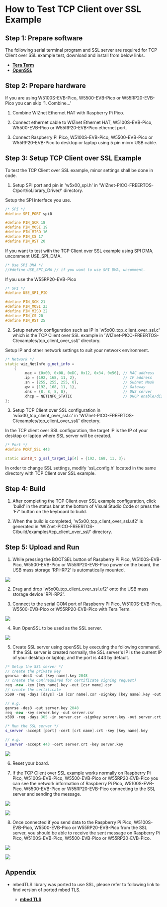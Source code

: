 # How to Test TCP Client over SSL Example



## Step 1: Prepare software

The following serial terminal program and SSL server are required for TCP Client over SSL example test, download and install from below links.

- [**Tera Term**][link-tera_term]
- [**OpenSSL**][link-openssl]



## Step 2: Prepare hardware

If you are using W5100S-EVB-Pico, W5500-EVB-Pico or W55RP20-EVB-Pico you can skip '1. Combine...'

1. Combine WIZnet Ethernet HAT with Raspberry Pi Pico.

2. Connect ethernet cable to WIZnet Ethernet HAT, W5100S-EVB-Pico, W5500-EVB-Pico or W55RP20-EVB-Pico ethernet port.

3. Connect Raspberry Pi Pico, W5100S-EVB-Pico, W5500-EVB-Pico or W55RP20-EVB-Pico to desktop or laptop using 5 pin micro USB cable.



## Step 3: Setup TCP Client over SSL Example

To test the TCP Client over SSL example, minor settings shall be done in code.

1. Setup SPI port and pin in 'w5x00_spi.h' in 'WIZnet-PICO-FREERTOS-C/port/ioLibrary_Driver/' directory.

Setup the SPI interface you use.

```cpp
/* SPI */
#define SPI_PORT spi0

#define PIN_SCK 18
#define PIN_MOSI 19
#define PIN_MISO 16
#define PIN_CS 17
#define PIN_RST 20
```

If you want to test with the TCP Client over SSL example using SPI DMA, uncomment USE_SPI_DMA.

```cpp
/* Use SPI DMA */
//#define USE_SPI_DMA // if you want to use SPI DMA, uncomment.
```

If you use the W55RP20-EVB-Pico

```cpp
/* SPI */
#define USE_SPI_PIO

#define PIN_SCK 21
#define PIN_MOSI 23
#define PIN_MISO 22
#define PIN_CS 20
#define PIN_RST 25
```


2. Setup network configuration such as IP in 'w5x00_tcp_client_over_ssl.c' which is the TCP Client over SSL example in 'WIZnet-PICO-FREERTOS-C/examples/tcp_client_over_ssl/' directory.


Setup IP and other network settings to suit your network environment.

```cpp
/* Network */
static wiz_NetInfo g_net_info =
    {
        .mac = {0x00, 0x08, 0xDC, 0x12, 0x34, 0x56}, // MAC address
        .ip = {192, 168, 11, 2},                     // IP address
        .sn = {255, 255, 255, 0},                    // Subnet Mask
        .gw = {192, 168, 11, 1},                     // Gateway
        .dns = {8, 8, 8, 8},                         // DNS server
        .dhcp = NETINFO_STATIC                       // DHCP enable/disable
};
```

3. Setup TCP Client over SSL configuration in 'w5x00_tcp_client_over_ssl.c' in 'WIZnet-PICO-FREERTOS-C/examples/tcp_client_over_ssl/' directory.

In the TCP client over SSL configuration, the target IP is the IP of your desktop or laptop where SSL server will be created.

```cpp
/* Port */
#define PORT_SSL 443

static uint8_t g_ssl_target_ip[4] = {192, 168, 11, 3};
```

In order to change SSL settings, modify 'ssl_config.h' located in the same directory with TCP Client over SSL example.



## Step 4: Build

1. After completing the TCP Client over SSL example configuration, click 'build' in the status bar at the bottom of Visual Studio Code or press the 'F7' button on the keyboard to build.

2. When the build is completed, 'w5x00_tcp_client_over_ssl.uf2' is generated in 'WIZnet-PICO-FREERTOS-C/build/examples/tcp_client_over_ssl/' directory.



## Step 5: Upload and Run

1. While pressing the BOOTSEL button of Raspberry Pi Pico, W5100S-EVB-Pico, W5500-EVB-Pico or W55RP20-EVB-Pico power on the board, the USB mass storage 'RPI-RP2' is automatically mounted.

![][link-raspberry_pi_pico_usb_mass_storage]

2. Drag and drop 'w5x00_tcp_client_over_ssl.uf2' onto the USB mass storage device 'RPI-RP2'.

3. Connect to the serial COM port of Raspberry Pi Pico, W5100S-EVB-Pico, W5500-EVB-Pico or W55RP20-EVB-Pico with Tera Term.

![][link-connect_to_serial_com_port]

4. Run OpenSSL to be used as the SSL server.

![][link-run_openssl]

5. Create SSL server using openSSL by executing the following command. If the SSL server is created normally, the SSL server's IP is the current IP of your desktop or laptop, and the port is 443 by default.

```cpp
/* Setup the SSL server */
// create the private key
genrsa -des3 -out [key name].key 2048
// create the CSR(required for certificate signing request)
req -new -key [key name].key -out [csr name].csr
// create the certificate
x509 -req -days [days] -in [csr name].csr -signkey [key name].key -out [crt name].crt

// e.g.
genrsa -des3 -out server.key 2048
req -new -key server.key -out server.csr
x509 -req -days 365 -in server.csr -signkey server.key -out server.crt

/* Run the SSL server */
s_server -accept [port] -cert [crt name].crt -key [key name].key

// e.g.
s_server -accept 443 -cert server.crt -key server.key
```

![][link-create_ssl_server_using_openssl]

6. Reset your board.

7. If the TCP Client over SSL example works normally on Raspberry Pi Pico, W5100S-EVB-Pico, W5500-EVB-Pico or W55RP20-EVB-Pico you can see the network information of Raspberry Pi Pico, W5100S-EVB-Pico, W5500-EVB-Pico or W55RP20-EVB-Pico connecting to the SSL server and sending the message.

![][link-see_network_information_of_raspberry_pi_pico_connecting_to_ssl_server_and_sending_message_1]

![][link-see_network_information_of_raspberry_pi_pico_connecting_to_ssl_server_and_sending_message_2]

8. Once connected if you send data to the Raspberry Pi Pico, W5100S-EVB-Pico, W5500-EVB-Pico or W55RP20-EVB-Pico from the SSL server, you should be able to receive the sent message on Raspberry Pi Pico, W5100S-EVB-Pico, W5500-EVB-Pico or W55RP20-EVB-Pico.

![][link-receive_sent_message_1]

![][link-receive_sent_message_2]



## Appendix

- mbedTLS library was ported to use SSL, please refer to following link to find version of ported mbed TLS.

	- [**mbed TLS**][link-mbed_tls]



<!--
Link
-->

[link-tera_term]: https://osdn.net/projects/ttssh2/releases/
[link-openssl]: https://www.openssl.org/source/
[link-raspberry_pi_pico_usb_mass_storage]: https://github.com/WIZnet-ioNIC/WIZnet-PICO-FREERTOS-C/blob/main/static/images/tcp_client_over_ssl/raspberry_pi_pico_usb_mass_storage.png
[link-connect_to_serial_com_port]: https://github.com/WIZnet-ioNIC/WIZnet-PICO-FREERTOS-C/blob/main/static/images/tcp_client_over_ssl/connect_to_serial_com_port.png
[link-run_openssl]: https://github.com/WIZnet-ioNIC/WIZnet-PICO-FREERTOS-C/blob/main/static/images/tcp_client_over_ssl/run_openssl.png
[link-create_ssl_server_using_openssl]: https://github.com/WIZnet-ioNIC/WIZnet-PICO-FREERTOS-C/blob/main/static/images/tcp_client_over_ssl/create_ssl_server_using_openssl.png
[link-see_network_information_of_raspberry_pi_pico_connecting_to_ssl_server_and_sending_message_1]: https://github.com/WIZnet-ioNIC/WIZnet-PICO-FREERTOS-C/blob/main/static/images/tcp_client_over_ssl/see_network_information_of_raspberry_pi_pico_connecting_to_ssl_server_and_sending_message_1.png
[link-see_network_information_of_raspberry_pi_pico_connecting_to_ssl_server_and_sending_message_2]: https://github.com/WIZnet-ioNIC/WIZnet-PICO-FREERTOS-C/blob/main/static/images/tcp_client_over_ssl/see_network_information_of_raspberry_pi_pico_connecting_to_ssl_server_and_sending_message_2.png
[link-receive_sent_message_1]: https://github.com/WIZnet-ioNIC/WIZnet-PICO-FREERTOS-C/blob/main/static/images/tcp_client_over_ssl/receive_sent_message_1.png
[link-receive_sent_message_2]: https://github.com/WIZnet-ioNIC/WIZnet-PICO-FREERTOS-C/blob/main/static/images/tcp_client_over_ssl/receive_sent_message_2.png
[link-mbed_tls]: https://github.com/ARMmbed/mbedtls/tree/662deb38d61bb1fc6392c55a5134d1bd1a116118
